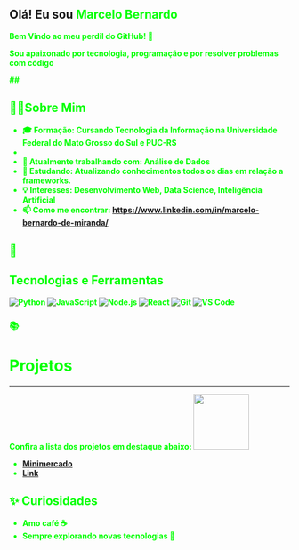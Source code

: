## Olá! Eu sou <strong style="color:#00ff00;">Marcelo Bernardo<strong>

<p>Bem Vindo ao meu perdil do GitHub! 🚀</p>
<p>Sou apaixonado por tecnologia, programação e por resolver problemas com código</p>

##<h2>🧑‍💻Sobre Mim</h2>
- 🎓 Formação: Cursando Tecnologia da Informação na Universidade Federal do Mato Grosso do Sul e PUC-RS
- 
- 💼 Atualmente trabalhando com: Análise de Dados
- 🌱 Estudando: Atualizando conhecimentos todos os dias em relação a frameworks.
- 💡 Interesses:  Desenvolvimento Web, Data Science, Inteligência Artificial
- 📫 Como me encontrar: https://www.linkedin.com/in/marcelo-bernardo-de-miranda/

## 🔧 <h2>Tecnologias e Ferramentas</h2>

![Python](https://img.shields.io/badge/-Python-333?style=flat&logo=python)
![JavaScript](https://img.shields.io/badge/-JavaScript-333?style=flat&logo=javascript)
![Node.js](https://img.shields.io/badge/-Node.js-333?style=flat&logo=node.js)
![React](https://img.shields.io/badge/-React-333?style=flat&logo=react)
![Git](https://img.shields.io/badge/-Git-333?style=flat&logo=git)
![VS Code](https://img.shields.io/badge/-VS%20Code-333?style=flat&logo=visual-studio-code)


### 📚 <h1>Projetos</h1> <hr>

Confira a lista dos projetos em destaque abaixo:
<img src="https://png.pngtree.com/png-clipart/20190630/original/pngtree-html-file-document-icon-png-image_4166007.jpg" width="100" heitght="120">
- <a href="https://github.com/marcelo-bernardo/proj_minimercado">Minimercado</a>
- <a href="www.netflix.com.br">Link</a>

## ✨ Curiosidades

- Amo café ☕
- Sempre explorando novas tecnologias 🧪

<!--
**marcelo-bernardo/marcelo-bernardo** is a ✨ _special_ ✨ repository because its `README.md` (this file) appears on your GitHub profile.

Here are some ideas to get you started:

- 🔭 I’m currently working on ...
- 🌱 I’m currently learning ...
- 👯 I’m looking to collaborate on ...
- 🤔 I’m looking for help with ...
- 💬 Ask me about ...
- 📫 How to reach me: ...
- 😄 Pronouns: ...
- ⚡ Fun fact: ...
-->
